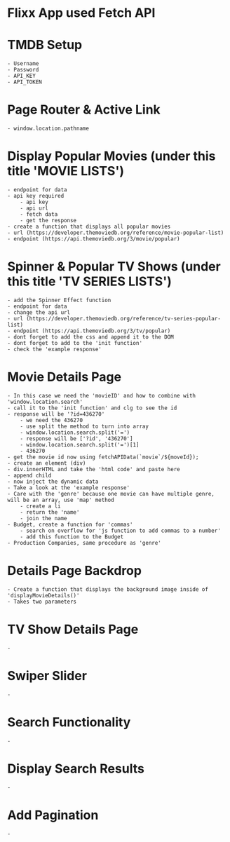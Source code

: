 # Flixx App used Fetch API

# TMDB Setup
    - Username
    - Password
    - API_KEY
    - API_TOKEN

# Page Router & Active Link
    - window.location.pathname

# Display Popular Movies (under this title 'MOVIE LISTS')
    - endpoint for data
    - api key required
        - api key
        - api url
        - fetch data
        - get the response
    - create a function that displays all popular movies
    - url (https://developer.themoviedb.org/reference/movie-popular-list)
    - endpoint (https://api.themoviedb.org/3/movie/popular)

# Spinner & Popular TV Shows (under this title 'TV SERIES LISTS')
    - add the Spinner Effect function
    - endpoint for data
    - change the api url
    - url (https://developer.themoviedb.org/reference/tv-series-popular-list)
    - endpoint (https://api.themoviedb.org/3/tv/popular)
    - dont forget to add the css and append it to the DOM
    - dont forget to add to the 'init function'
    - check the 'example response'

# Movie Details Page
    - In this case we need the 'movieID' and how to combine with 'window.location.search'
    - call it to the 'init function' and clg to see the id
    - response will be '?id=436270'
        - we need the 436270
        - use split the method to turn into array 
        - window.location.search.split('=')
        - response will be ['?id', '436270']
        - window.location.search.split('=')[1]
        - 436270
    - get the movie id now using fetchAPIData(`movie`/${moveId});
    - create an element (div)
    - div.innerHTML and take the 'html code' and paste here
    - append child
    - now inject the dynamic data
    - Take a look at the 'example response'
    - Care with the 'genre' because one movie can have multiple genre, will be an array, use 'map' method
        - create a li
        - return the 'name'
        - join the name
    - Budget, create a function for 'commas'
        - search on overflow for 'js function to add commas to a number'
        - add this function to the Budget
    - Production Companies, same procedure as 'genre'

# Details Page Backdrop
    - Create a function that displays the background image inside of 'displayMovieDetails()'
    - Takes two parameters

# TV Show Details Page
    -

# Swiper Slider
    -

# Search Functionality
    -

# Display Search Results
    -

# Add Pagination
    -


